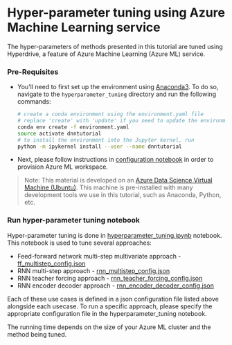 # Hyper-parameter tuning using Azure Machine Learning service

The hyper-parameters of methods presented in this tutorial are tuned using Hyperdrive, a feature of Azure Machine Learning (Azure ML) service. 


### Pre-Requisites

- You'll need to first set up the environment using
[Anaconda3](https://www.anaconda.com/distribution/#download-section). To do so, navigate to the `hyperparameter_tuning` directory and run the following commands:

    ```bash
    # create a conda environment using the environment.yaml file
    # replace 'create' with 'update' if you need to update the environment
    conda env create -f environment.yaml
    source activate dnntutorial
    # to install the environment into the Jupyter kernel, run
    python -m ipykernel install --user --name dnntutorial
    ```

- Next, please follow instructions in [configuration notebook](../configuration.ipynb) in order to provision Azure ML workspace.

> Note: This material is developed on an [Azure Data Science Virtual Machine (Ubuntu)](https://docs.microsoft.com/en-us/azure/machine-learning/data-science-virtual-machine/overview). This machine is pre-installed with many development tools we use in this tutorial, such as Anaconda, Python, etc.

### Run hyper-parameter tuning notebook

Hyper-parameter tuning is done in [hyperparameter_tuning.ipynb](./hyperparameter_tuning.ipynb) notebook. This notebook is used to tune several approaches:
- Feed-forward network multi-step multivariate approach - [ff_multistep_config.json](ff_multistep_config.json)
- RNN multi-step approach - [rnn_multistep_config.json](rnn_multistep_config.json)
- RNN teacher forcing approach - [rnn_teacher_forcing_config.json](rnn_teacher_forcing_config.json)
- RNN encoder decoder approach - [rnn_encoder_decoder_config.json](rnn_encoder_decoder_config.json)

Each of these use cases is defined in a json configuration file listed above alongside each usecase. To run a specific approach, please specify the appropriate configuration file in the hyperparameter_tuning notebook.


The running time depends on the size of your Azure ML cluster and the method being tuned.
